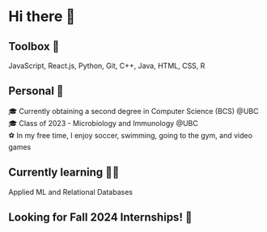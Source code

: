 # Hi there 👋

## Toolbox 🔨
JavaScript, React.js, Python, Git, C++, Java, HTML, CSS, R

## Personal 🍄
🎓 Currently obtaining a second degree in Computer Science (BCS) @UBC  
🎓 Class of 2023 - Microbiology and Immunology @UBC  
⚽️ In my free time, I enjoy soccer, swimming, going to the gym, and video games  

## Currently learning 👨‍💻
Applied ML and Relational Databases

## Looking for Fall 2024 Internships! 🌱

      
<!--
**griffw00/griffw00** is a ✨ _special_ ✨ repository because its `README.md` (this file) appears on your GitHub profile.

Here are some ideas to get you started:

- 🔭 I’m currently working on ...
- 🌱 I’m currently learning ...
- 👯 I’m looking to collaborate on ...
- 🤔 I’m looking for help with ...
- 💬 Ask me about ...
- 📫 How to reach me: ...
- 😄 Pronouns: ...
- ⚡ Fun fact: ...
-->
